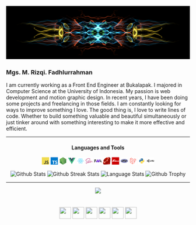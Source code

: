 <img src="https://github.com/rizqirizqi/rizqirizqi/blob/master/header.png">

### Mgs. M. Rizqi. Fadhlurrahman

I am currently working as a Front End Engineer at Bukalapak. I majored in Computer Science at the University of Indonesia. My passion is web development and motion graphic design. In recent years, I have been doing some projects and freelancing in those fields. I am constantly looking for ways to improve something I love. The good thing is, I love to write lines of code. Whether to build something valuable and beautiful simultaneously or just tinker around with something interesting to make it more effective and efficient.

<hr>

<h4 align="center">Languages and Tools</h4>
<p align="center">
  <code><img height="20" src="https://raw.githubusercontent.com/github/explore/80688e429a7d4ef2fca1e82350fe8e3517d3494d/topics/javascript/javascript.png"></code>
  <code><img height="20" src="https://raw.githubusercontent.com/github/explore/80688e429a7d4ef2fca1e82350fe8e3517d3494d/topics/typescript/typescript.png"></code>
  <code><img height="20" src="https://raw.githubusercontent.com/github/explore/80688e429a7d4ef2fca1e82350fe8e3517d3494d/topics/nodejs/nodejs.png"></code>
  <code><img height="20" src="https://raw.githubusercontent.com/github/explore/80688e429a7d4ef2fca1e82350fe8e3517d3494d/topics/vue/vue.png"></code>
  <code><img height="20" src="https://raw.githubusercontent.com/github/explore/80688e429a7d4ef2fca1e82350fe8e3517d3494d/topics/react/react.png"></code>
  <code><img height="20" src="https://raw.githubusercontent.com/github/explore/80688e429a7d4ef2fca1e82350fe8e3517d3494d/topics/sass/sass.png"></code>
  <code><img height="20" src="https://raw.githubusercontent.com/github/explore/80688e429a7d4ef2fca1e82350fe8e3517d3494d/topics/pwa/pwa.png"></code>
  <code><img height="20" src="https://raw.githubusercontent.com/github/explore/80688e429a7d4ef2fca1e82350fe8e3517d3494d/topics/ruby/ruby.png"></code>
  <code><img height="20" src="https://raw.githubusercontent.com/github/explore/80688e429a7d4ef2fca1e82350fe8e3517d3494d/topics/rails/rails.png"></code>
  <code><img height="20" src="https://raw.githubusercontent.com/github/explore/ccc16358ac4530c6a69b1b80c7223cd2744dea83/topics/php/php.png"></code>
  <code><img height="20" src="https://raw.githubusercontent.com/github/explore/56a826d05cf762b2b50ecbe7d492a839b04f3fbf/topics/laravel/laravel.png"></code>
  <code><img height="20" src="https://raw.githubusercontent.com/github/explore/80688e429a7d4ef2fca1e82350fe8e3517d3494d/topics/python/python.png"></code>
  <code><img height="20" src="https://raw.githubusercontent.com/github/explore/80688e429a7d4ef2fca1e82350fe8e3517d3494d/topics/unity/unity.png"></code>
</p>

<p align="center">
  <img src="https://github-readme-stats.vercel.app/api?username=rizqirizqi&show_icons=true&theme=vue-dark&include_all_commits=true" alt="Github Stats"/>
  <img src="https://github-readme-streak-stats.herokuapp.com/?user=rizqirizqi&theme=vue-dark&mode=weekly&card_width=467" alt="Github Streak Stats"/>
  <img src="https://github-readme-stats.vercel.app/api/wakatime?username=mgsrizqi&show_icons=true&theme=vue-dark&display_format=percent&custom_title=Language%20Stats%20(last%207%20lays)" alt="Language Stats"/>
  <img src="https://github-profile-trophy.vercel.app/?username=rizqirizqi&theme=algolia&column=5" alt="Github Trophy"/>
</p>

<hr>

<div align="center">
  <a href="https://github.com/sponsors/rizqirizqi" target="_blank"><img src="https://img.shields.io/badge/sponsor%20rizqi-3DA47A?style=for-the-badge"/></a><br/>
  <br/>
  <br/>
  <a href="https://behance.net/rizqirizqi" target="_blank"><img src="https://github.com/user-attachments/assets/4346fcf6-9c9f-43b8-ad18-aa196967d164" width="32" height="32"/></a>
  <a href="https://codepen.io/rizqirizqi" target="_blank"><img src="https://github.com/user-attachments/assets/acbb0683-ebea-4921-a0f5-df4ba5f389f2" width="32" height="32"/></a>
  <a href="https://instagram.com/mgsrizqi" target="_blank"><img src="https://github.com/user-attachments/assets/74a5ebe1-e745-4679-afa9-4e280020c774" width="32" height="32"/></a>
  <a href="https://linkedin.com/in/mgsrizqi" target="_blank"><img src="https://github.com/user-attachments/assets/e039e738-bee2-4017-914e-57d4cb0baf6d" width="32" height="32"/></a>
  <a href="https://x/rizqirizqi" target="_blank"><img src="https://github.com/user-attachments/assets/f6f04f2f-8b93-4ef5-ad08-f9f6fc318de2" width="32" height="32"/></a>
  <a href="https://youtube.com/rizqirizqi" target="_blank"><img src="https://github.com/user-attachments/assets/bcdf7e79-68e8-4061-93c7-7cca2ff4138a" width="32" height="32"/></a>
</div>

